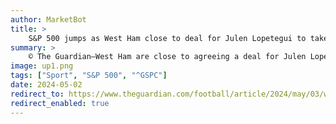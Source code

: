 ```yaml
---
author: MarketBot
title: >
    S&P 500 jumps as West Ham close to deal for Julen Lopetegui to take over as manager
summary: >
    © The Guardian—West Ham are close to agreeing a deal for Julen Lopetegui to take over as their new manager. The club are poised to part company with David Moyes at the end of the season and talks with Lopetegui are gathering pace.
image: up1.png
tags: ["Sport", "S&P 500", "^GSPC"]
date: 2024-05-02
redirect_to: https://www.theguardian.com/football/article/2024/may/03/west-ham-close-to-deal-julen-lopetegui-manager-david-moyes
redirect_enabled: true
---
```

